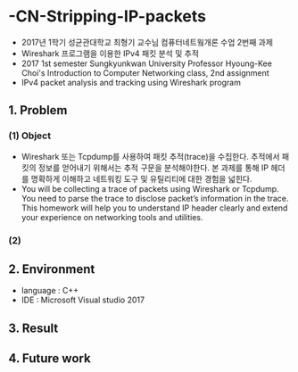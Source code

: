 # -CN-Stripping-IP-packets
 - 2017년 1학기 성균관대학교 최형기 교수님 컴퓨터네트웤개론 수업 2번째 과제
 - Wireshark 프로그램을 이용한 IPv4 패킷 분석 및 추적
 - 2017 1st semester Sungkyunkwan University Professor Hyoung-Kee Choi's Introduction to Computer Networking class, 2nd assignment
 - IPv4 packet analysis and tracking using Wireshark program

## 1. Problem
### (1) Object
 - Wireshark 또는 Tcpdump를 사용하여 패킷 추적(trace)을 수집한다. 추적에서 패킷의 정보를 얻어내기 위해서는 추적 구문을 분석해야한다. 본 과제를 통해 IP 헤더를 명확하게 이해하고 네트워킹 도구 및 유틸리티에 대한 경험을 넓힌다.
 - You will be collecting a trace of packets using Wireshark or Tcpdump. You need to parse the trace to disclose packet’s information in the trace. This homework will help you to understand IP header clearly and extend your experience on networking tools and utilities.
   
### (2) 
## 2. Environment
 - language : C++
 - IDE : Microsoft Visual studio 2017
 
## 3. Result

 ## 4. Future work
